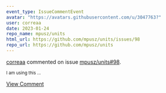 ```yaml
---
event_type: IssueCommentEvent
avatar: "https://avatars.githubusercontent.com/u/3047763?"
user: correaa
date: 2023-01-24
repo_name: mpusz/units
html_url: https://github.com/mpusz/units/issues/98
repo_url: https://github.com/mpusz/units
---
```


<a href='https://github.com/correaa' target='_blank'>correaa</a> commented on issue <a href='https://github.com/mpusz/units/issues/98' target='_blank'>mpusz/units#98</a>.

<small>I am using this...</small>

<a href='https://github.com/mpusz/units/issues/98' target='_blank'>View Comment</a>